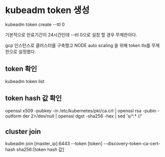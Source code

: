 #  kubeadm token 생성 

   kubeadm token create --ttl 0
   

기본적으로 만료기간이 24시간인데 --ttl 0으로 설정 할 경우 무제한이다. 

gcp 인스턴스로 클러스터를 구축했고 NODE auto scaling 을 위해 token tls를 무제한으로 설정했다.

## token 확인


  kubeadm token list


## token hash 값 확인


  openssl x509 -pubkey -in /etc/kubernetes/pki/ca.crt | openssl rsa -pubin -outform der 2>/dev/null | openssl dgst -sha256 -hex | sed 's/^.* //'
  
  
## cluster join

 kubeadm join [master_ip]:6443 --token [token] --discovery-token-ca-cert-hash sha256:[token hash 값]
